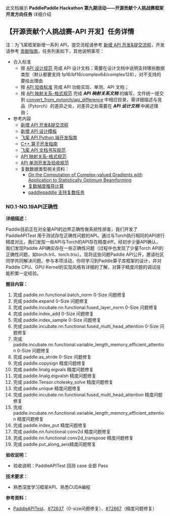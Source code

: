 此文档展示 **PaddlePaddle Hackathon 第九期活动——开源贡献个人挑战赛框架开发方向任务** 详细介绍

## 【开源贡献个人挑战赛-API 开发】任务详情

注：为飞桨框架新增一系列 API，提交流程请参考 [新增 API 开发&提交流程](https://www.paddlepaddle.org.cn/documentation/docs/zh/develop/dev_guides/api_contributing_guides/api_contributing_guides_cn.html)，开发请参考 [贡献指南](https://www.paddlepaddle.org.cn/documentation/docs/zh/develop/dev_guides/index_cn.html)，任务列表如下，其他说明事项：

- 合入标准
  - 按 [API 设计规范](https://www.paddlepaddle.org.cn/documentation/docs/zh/develop/dev_guides/api_contributing_guides/api_design_guidelines_standard_cn.html) 完成 API 设计文档；需要在设计文档中说明支持哪些数据类型（默认都要支持 fp16/bf16/complex64/complex128），对不支持的要给出理由
  - 按 [API 验收标准](https://www.paddlepaddle.org.cn/documentation/docs/zh/develop/dev_guides/api_contributing_guides/api_accpetance_criteria_cn.html) 完成 API 功能实现、单测、API 文档；
  - 按 [API 映射关系-格式规范](https://github.com/PaddlePaddle/docs/blob/develop/docs/guides/model_convert/convert_from_pytorch/api_difference/pytorch_api_mapping_format_cn.md) 完成 **_API 映射关系文档_** 的编写，文件统一提交到 [convert_from_pytorch/api_difference](https://github.com/PaddlePaddle/docs/tree/develop/docs/guides/model_convert/convert_from_pytorch/api_difference/) 中相应目录，需详细描述与竞品（Pytorch）的差异之处，对差异之处需要在 **_API 设计文档_** 中阐述理由；
- 参考内容
  - [新增 API 开发&提交流程](https://www.paddlepaddle.org.cn/documentation/docs/zh/develop/dev_guides/api_contributing_guides/api_contributing_guides_cn.html)
  - [新增 API 设计模板](https://github.com/PaddlePaddle/community/blob/master/rfcs/APIs/api_design_template.md)
  - [飞桨 API Python 端开发指南](https://www.paddlepaddle.org.cn/documentation/docs/zh/develop/dev_guides/api_contributing_guides/new_python_api_cn.html)
  - [C++ 算子开发指南](https://www.paddlepaddle.org.cn/documentation/docs/zh/develop/dev_guides/api_contributing_guides/new_cpp_op_cn.html)
  - [飞桨 API 文档书写规范](https://www.paddlepaddle.org.cn/documentation/docs/zh/develop/dev_guides/api_contributing_guides/api_docs_guidelines_cn.html)
  - [API 映射关系-格式规范](https://github.com/PaddlePaddle/docs/blob/develop/docs/guides/model_convert/convert_from_pytorch/api_difference/pytorch_api_mapping_format_cn.md)
  - [API 单测开发及验收规范](https://www.paddlepaddle.org.cn/documentation/docs/zh/develop/dev_guides/api_contributing_guides/api_accpetance_criteria_cn.html)
  - 复数数据类型相关资料：
    - [On the Computation of Complex-valued Gradients with Application to Statistically Optimum Beamforming](https://arxiv.org/abs/1701.00392)
    - [复数梯度推导计算](https://github.com/PaddlePaddle/community/tree/master/pfcc/paddle-code-reading/complex_autograd)
    - [paddlepaddle 支持复数任务](https://github.com/PaddlePaddle/Paddle/issues/61975)

### NO.1-NO.19API正确性

**详细描述：**

Paddle目前正在对全量API的边界正确性做系统性排查，我们开发了 PaddleAPITest 用于测试存在正确性问题的API。通过与Torch执行相同的API进行精度对比，我们发现一些API与Torch的API存在精度diff。经初步少量API确认，我们发现Paddle API确实存在一些正确性问题（过程中也发现了少量Torch API的正确性问题，如torch.tril、torch.triu）。现将这些问题Paddle API公开，邀请社区同学共同解决问题。参与本项活动，你将学习到Paddle算子库框架的设计，并对Paddle CPU、GPU Kernel的实现风格有详细的了解，对算子精度问题的调试技能积累一定经验。

**题目内容：**

1. 完成 paddle.nn.functional.batch_norm 0-Size 问题修复
2. 完成 paddle.expand 0-Size 问题修复
3. 完成 paddle.incubate.nn.functional.fused_layer_norm 0-Size 问题修复
4. 完成 paddle.index_add 0-Size 问题修复
5. 完成 paddle.index_sample 0-Size 问题修复
6. 完成 paddle.incubate.nn.functional.fused_multi_head_attention 0-Size 问题修复
7. 完成 paddle.incubate.nn.functional.variable_length_memory_efficient_attention 0-Size 问题修复
8. 完成 paddle.as_stride 0-Size 问题修复
9. 完成 paddle.copysign 精度问题修复
10. 完成 paddle.linalg.eigvals 精度问题修复
11. 完成 paddle.linalg.eigvalsh 精度问题修复
12. 完成 paddle.Tensor.cholesky_solve 精度问题修复
13. 完成 paddle.unique 精度问题修复
14. 完成 paddle.incubate.nn.functional.fused_multi_head_attention 精度问题修复
15. 完成 paddle.incubate.nn.functional.variable_length_memory_efficient_attention 精度问题修复
16. 完成 paddle.index_put 精度问题修复
17. 完成 paddle.nn.functional.conv2d 精度问题修复
18. 完成 paddle.nn.functional.conv2d_transpose 精度问题修复
19. 完成 paddle.put_along_axis精度问题修复

**验收说明：**

- 验收说明：PaddleAPITest 回测 case 全部 Pass

**技术要求：**

- 熟悉深度学习框架API、熟悉CUDA编程

**参考资料：**

- [PaddleAPITest](https://github.com/PFCCLab/PaddleAPITest)、[#72637](https://github.com/PaddlePaddle/Paddle/issues/72637)（0-size问题修复）、[#72667](https://github.com/PaddlePaddle/Paddle/issues/72667)（精度问题修复）
